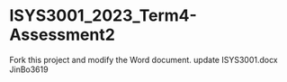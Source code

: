 # ISYS3001_2023_Term4-Assessment2
Fork this project and modify the Word document.
update ISYS3001.docx
JinBo3619
